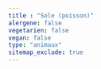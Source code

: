 ```yaml
---
title : "Sole (poisson)"
alergene: false
vegetarien: false
vegan: false
type: "animaux"
sitemap_exclude: true
--- 
```

